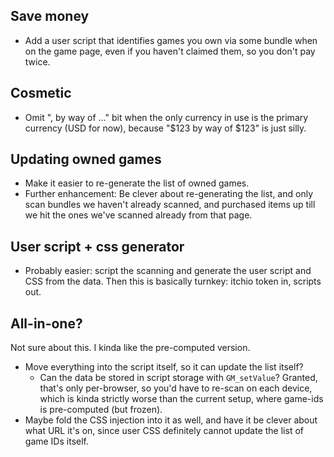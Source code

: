 ## Save money
* Add a user script that identifies games you own via some bundle when on the game page, even if you haven't claimed them, so you don't pay twice.

## Cosmetic
* Omit ", by way of …" bit  when the only currency in use is the primary currency (USD for now), because "$123 by way of $123" is just silly.

## Updating owned games
* Make it easier to re-generate the list of owned games.
* Further enhancement: Be clever about re-generating the list, and only scan bundles we haven't already scanned, and purchased items up till we hit the ones we've scanned already from that page.

## User script + css generator
* Probably easier: script the scanning and generate the user script and CSS from the data. Then this is basically turnkey: itchio token in, scripts out.

## All-in-one?
Not sure about this. I kinda like the pre-computed version.

* Move everything into the script itself, so it can update the list itself?
    *  Can the data be stored in script storage with `GM_setValue`? Granted, that's only per-browser, so you'd have to re-scan on each device, which is kinda strictly worse than the current setup, where game-ids is pre-computed (but frozen).
* Maybe fold the CSS injection into it as well, and have it be clever about what URL it's on, since user CSS definitely cannot update the list of game IDs itself.
